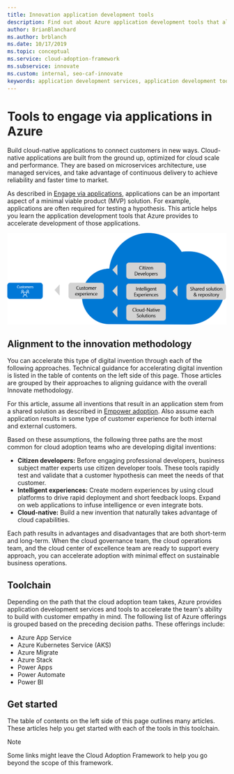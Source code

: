 ```yaml
---
title: Innovation application development tools
description: Find out about Azure application development tools that align to the Innovate methodology of the Cloud Adoption Framework.
author: BrianBlanchard
ms.author: brblanch
ms.date: 10/17/2019
ms.topic: conceptual
ms.service: cloud-adoption-framework
ms.subservice: innovate
ms.custom: internal, seo-caf-innovate
keywords: application development services, application development tools, innovation methodologies
---
```


# Tools to engage via applications in Azure

Build cloud-native applications to connect customers in new ways. Cloud-native applications are built from the ground up, optimized for cloud scale and performance. They are based on microservices architecture, use managed services, and take advantage of continuous delivery to achieve reliability and faster time to market.

As described in [Engage via applications](../considerations/apps.md), applications can be an important aspect of a minimal viable product (MVP) solution. For example, applications are often required for testing a hypothesis. This article helps you learn the application development tools that Azure provides to accelerate development of those applications.

![Diagram that shows the Cloud Adoption Framework approach to engaging via applications.](../../_images/innovate/engage-via-apps.png)

## Alignment to the innovation methodology

You can accelerate this type of digital invention through each of the following approaches. Technical guidance for accelerating digital invention is listed in the table of contents on the left side of this page. Those articles are grouped by their approaches to aligning guidance with the overall Innovate methodology.

For this article, assume all inventions that result in an application stem from a shared solution as described in [Empower adoption](./ci-cd.md). Also assume each application results in some type of customer experience for both internal and external customers.

Based on these assumptions, the following three paths are the most common for cloud adoption teams who are developing digital inventions:

- **Citizen developers:** Before engaging professional developers, business subject matter experts use citizen developer tools. These tools rapidly test and validate that a customer hypothesis can meet the needs of that customer.
- **Intelligent experiences:** Create modern experiences by using cloud platforms to drive rapid deployment and short feedback loops. Expand on web applications to infuse intelligence or even integrate bots.
- **Cloud-native:** Build a new invention that naturally takes advantage of cloud capabilities.

Each path results in advantages and disadvantages that are both short-term and long-term. When the cloud governance team, the cloud operations team, and the cloud center of excellence team are ready to support every approach, you can accelerate adoption with minimal effect on sustainable business operations.

## Toolchain

Depending on the path that the cloud adoption team takes, Azure provides application development services and tools to accelerate the team's ability to build with customer empathy in mind. The following list of Azure offerings is grouped based on the preceding decision paths. These offerings include:

- Azure App Service
- Azure Kubernetes Service (AKS)
- Azure Migrate
- Azure Stack
- Power Apps
- Power Automate
- Power BI

## Get started

The table of contents on the left side of this page outlines many articles. These articles help you get started with each of the tools in this toolchain.

> [!NOTE]
> Some links might leave the Cloud Adoption Framework to help you go beyond the scope of this framework.
